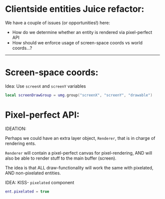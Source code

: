 

# Clientside entities Juice refactor:

We have a couple of issues (or opportunities!) here:

- How do we determine whether an entity is rendered via pixel-perfect API
- How should we enforce usage of screen-space coords vs world coords...?


---

# Screen-space coords:
Idea: Use `screenX` and `screenY` variables
```lua
local screenDrawGroup = umg.group("screenX", "screenY", "drawable")
```



# Pixel-perfect API:
IDEATION: 

Perhaps we could have an extra layer object, `Renderer`, 
that is in charge of rendering ents. 

`Renderer` will contain a pixel-perfect canvas for pixel-rendering,
AND will also be able to render stuff to the main buffer (screen).

The idea is that ALL draw-functionality will work the same with
pixelated, AND non-pixelated entities.

IDEA: KISS- `pixelated` component
```lua
ent.pixelated = true
```



